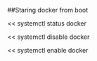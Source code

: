 ##Staring docker from boot

<< systemctl status docker

<< systemctl disable docker

<< systemctl enable docker


